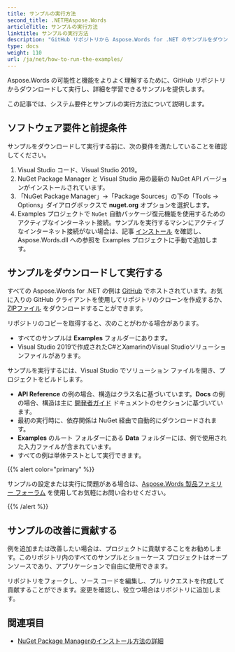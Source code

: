 ```yaml
---
title: サンプルの実行方法
second_title: .NET用Aspose.Words
articleTitle: サンプルの実行方法
linktitle: サンプルの実行方法
description: "GitHub リポジトリから Aspose.Words for .NET のサンプルをダウンロードし、それらを実行する方法を学び、C# を使用した Aspose.Words の可能性と機能をさらに詳しく理解してください。"
type: docs
weight: 110
url: /ja/net/how-to-run-the-examples/
---
```


Aspose.Words の可能性と機能をよりよく理解するために、GitHub リポジトリからダウンロードして実行し、詳細を学習できるサンプルを提供します。

この記事では、システム要件とサンプルの実行方法について説明します。

## ソフトウェア要件と前提条件

サンプルをダウンロードして実行する前に、次の要件を満たしていることを確認してください。

1. Visual Studio コード、Visual Studio 2019。
2. NuGet Package Manager と Visual Studio 用の最新の NuGet API バージョンがインストールされています。
3. 「NuGet Package Manager」→「Package Sources」の下の「Tools → Options」ダイアログボックスで **nuget.org** オプションを選択します。
4. Examples プロジェクトで `NuGet` 自動パッケージ復元機能を使用するためのアクティブなインターネット接続。サンプルを実行するマシンにアクティブなインターネット接続がない場合は、記事 [インストール](/words/ja/net/installation/) を確認し、Aspose.Words.dll への参照を Examples プロジェクトに手動で追加します。

## サンプルをダウンロードして実行する

すべての Aspose.Words for .NET の例は [GitHub](https://github.com/aspose-words/Aspose.Words-for-.NET) でホストされています。お気に入りの GitHub クライアントを使用してリポジトリのクローンを作成するか、[ZIPファイル](https://github.com/aspose-words/Aspose.Words-for-.NET/archive/master.zip) をダウンロードすることができます。

リポジトリのコピーを取得すると、次のことがわかる場合があります。

- すべてのサンプルは **Examples** フォルダーにあります。
- Visual Studio 2019で作成されたC#とXamarinのVisual Studioソリューションファイルがあります。

サンプルを実行するには、Visual Studio でソリューション ファイルを開き、プロジェクトをビルドします。

- **API Reference** の例の場合、構造はクラス名に基づいています。**Docs** の例の場合、構造は主に [開発者ガイド](/words/ja/net/developer-guide/) ドキュメントのセクションに基づいています。
- 最初の実行時に、依存関係は NuGet 経由で自動的にダウンロードされます。
- **Examples** のルート フォルダーにある **Data** フォルダーには、例で使用された入力ファイルが含まれています。
- すべての例は単体テストとして実行できます。

{{% alert color="primary" %}}

サンプルの設定または実行に問題がある場合は、[Aspose.Words 製品ファミリー フォーラム](https://forum.aspose.com/c/words/8) を使用してお気軽にお問い合わせください。

{{% /alert %}}

## サンプルの改善に貢献する

例を追加または改善したい場合は、プロジェクトに貢献することをお勧めします。このリポジトリ内のすべてのサンプルとショーケース プロジェクトはオープンソースであり、アプリケーションで自由に使用できます。

リポジトリをフォークし、ソース コードを編集し、プル リクエストを作成して貢献することができます。変更を確認し、役立つ場合はリポジトリに追加します。

## 関連項目

- [NuGet Package Managerのインストール方法の詳細](https://docs.microsoft.com/nuget/guides/install-nuget)
